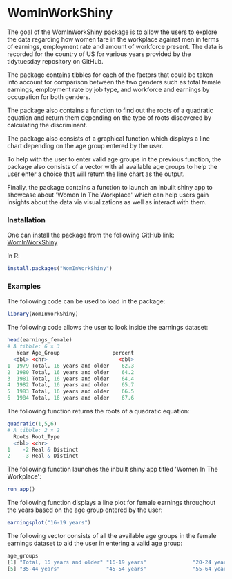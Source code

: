 # WomInWorkShiny

<!-- badges: start -->
<!-- badges: end -->

The goal of the WomInWorkShiny package is to allow the users to explore the 
data regarding how women fare in the workplace against men in terms of 
earnings, employment rate and amount of workforce present. The data is recorded
for the country of US for various years provided by the tidytuesday repository
on GitHub. 

The package contains tibbles for each of the factors that could be taken into
account for comparison between the two genders such as total  female earnings,
employment rate by job type, and workforce and earnings by occupation for both
genders.

The package also contains a function to find out the roots of a quadratic 
equation and return them depending on the type of roots discovered by calculating
the discriminant.

The package also consists of a graphical function which displays a line chart
depending on the age group entered by the user.

To help with the user to enter valid age groups in the previous function, the 
package also consists of a vector with all available age groups to help the 
user enter a choice that will return the line chart as the output.

Finally, the package contains a function to launch an inbuilt shiny app to 
showcase about 'Women In The Workplace' which can help users gain insights about
the data via visualizations as well as interact with them.

### Installation

One can install the package from the following GitHub link:
[WomInWorkShiny](https://github.com/ETC5523-2023/rpkg-ShreyanshMahtolia)

In R:

```r
install.packages("WomInWorkShiny")
```

### Examples

The following code can be used to load in the package:

```r
library(WomInWorkShiny)
```

The following code allows the user to look inside the earnings dataset:

```r
head(earnings_female)
# A tibble: 6 × 3
   Year Age_Group                 percent
  <dbl> <chr>                       <dbl>
1  1979 Total, 16 years and older    62.3
2  1980 Total, 16 years and older    64.2
3  1981 Total, 16 years and older    64.4
4  1982 Total, 16 years and older    65.7
5  1983 Total, 16 years and older    66.5
6  1984 Total, 16 years and older    67.6
```

The following function returns the roots of a quadratic equation:

```r
quadratic(1,5,6)
# A tibble: 2 × 2
  Roots Root_Type      
  <dbl> <chr>          
1    -2 Real & Distinct
2    -3 Real & Distinct
```

The following function launches the inbuilt shiny app titled 'Women In The 
Workplace':

```r
run_app()
```

The following function displays a line plot for female earnings throughout 
the years based on the age group entered by the user:

```r
earningsplot("16-19 years")
```

The following vector consists of all the available age groups in the female
earnings dataset to aid the user in entering a valid age group:

```r
age_groups
[1] "Total, 16 years and older" "16-19 years"               "20-24 years"               "25-34 years"              
[5] "35-44 years"               "45-54 years"               "55-64 years"               "65 years and older"  
```
